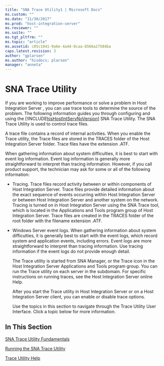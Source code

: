 ```yaml
---
title: "SNA Trace Utility1 | Microsoft Docs"
ms.custom: ""
ms.date: "11/30/2017"
ms.prod: "host-integration-server"
ms.reviewer: ""
ms.suite: ""
ms.tgt_pltfrm: ""
ms.topic: "article"
ms.assetid: c05c1041-9a6e-4a44-8caa-8566a27584ba
caps.latest.revision: 3
author: "gplarsen"
ms.author: "hisdocs; plarsen"
manager: "anneta"
---
```

# SNA Trace Utility
If you are working to improve performance or solve a problem in Host Integration Server , you can use trace tools to determine the source of the problem. The following information guides you through configuring and using the [!INCLUDE[hisHostIntServNoVersion](../includes/hishostintservnoversion-md.md)] SNA Trace Utility. The SNA Trace Utility is used to control trace files.  
  
 A trace file contains a record of internal activities. When you enable the Trace utility, the Trace files are stored in the TRACES folder of the Host Integration Server folder. Trace files have the extension .ATF.  
  
 When gathering information about system difficulties, it is best to start with event log information. Event log information is generally more straightforward to interpret than tracing information. However, if you call product support, the technician may ask for some or all of the following information:  
  
- Tracing. Trace files record activity between or within components of Host Integration Server. Trace files provide detailed information about the exact sequence of events occurring within Host Integration Server or between Host Integration Server and another system on the network. Tracing is turned on in Host Integration Server using the SNA Trace tool, which is located in the Applications and Tools program group of Host Integration Server. Trace files are created in the TRACES folder of the root folder with the filename extension .ATF.  
  
- Windows Server event logs. When gathering information about system difficulties, it is generally best to start with the event logs, which record system and application events, including errors. Event logs are more straightforward to interpret than tracing information. Use tracing information if the event logs do not provide enough detail.  
  
  The Trace utility is started from SNA Manager, or the Trace icon in the Host Integration Server Applications and Tools program group. You can run the Trace utility on each server in the subdomain. For specific instructions on running traces, see the Host Integration Server online Help.  
  
  After you start the Trace utility in Host Integration Server or on a Host Integration Server client, you can enable or disable trace options.  
  
  Use the topics in this section to navigate through the Trace Utility User Interface. Click a topic below for more information.  
  
## In This Section  
 [SNA Trace Utility Fundamentals](../core/sna-trace-utility-fundamentals1.md)  
  
 [Running the SNA Trace Utility](../core/running-the-sna-trace-utility1.md)  
  
 [Trace Utility Help](../core/trace-utility-help1.md)